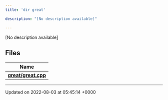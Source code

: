 ```yaml
---
title: 'dir great'

description: "[No description available]"

---
```







[No description available]

## Files

| Name           |
| -------------- |
| **[great/great.cpp](/documentation/code/darkbit/files/great_8cpp/#file-great.cpp)**  |






-------------------------------

Updated on 2022-08-03 at 05:45:14 +0000
